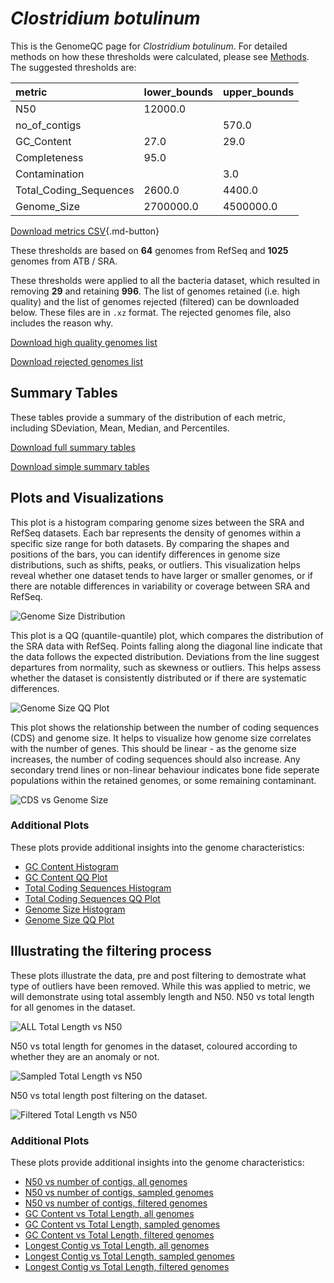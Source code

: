 # *Clostridium botulinum*

This is the GenomeQC page for *Clostridium botulinum*. For detailed methods on how these thresholds were calculated, please see [Methods](../../methods.md).
The suggested thresholds are: 

| metric                 | lower_bounds   | upper_bounds   |
|:-----------------------|:---------------|:---------------|
| N50                    | 12000.0        |                |
| no_of_contigs          |                | 570.0          |
| GC_Content             | 27.0           | 29.0           |
| Completeness           | 95.0           |                |
| Contamination          |                | 3.0            |
| Total_Coding_Sequences | 2600.0         | 4400.0         |
| Genome_Size            | 2700000.0      | 4500000.0      |

[Download metrics CSV](Clostridium_botulinum_metrics.csv){.md-button}


These thresholds are based on **64** genomes from RefSeq and **1025** genomes from ATB / SRA.

These thresholds were applied to all the bacteria dataset, which resulted in removing **29** and retaining **996**.
The list of genomes retained (i.e. high quality) and the list of genomes rejected (filtered) can be downloaded below. These files are in `.xz` format. The rejected genomes file, also includes the reason why.

[Download high quality genomes list](Clostridium_botulinum_high_quality_genomes.csv.xz)


[Download rejected genomes list](Clostridium_botulinum_filtered_out_genomes.csv.xz)



## Summary Tables
These tables provide a summary of the distribution of each metric, including SDeviation, Mean, Median, and Percentiles.

[Download full summary tables](summary.csv)

[Download simple summary tables](selected_summary.csv)

## Plots and Visualizations

This plot is a histogram comparing genome sizes between the SRA and RefSeq datasets. Each bar represents the density of genomes within a specific size range for both datasets. By comparing the shapes and positions of the bars, you can identify differences in genome size distributions, such as shifts, peaks, or outliers. This visualization helps reveal whether one dataset tends to have larger or smaller genomes, or if there are notable differences in variability or coverage between SRA and RefSeq.

![Genome Size Distribution](Genome_Size_refseq_histogram_kde.png)

This plot is a QQ (quantile-quantile) plot, which compares the distribution of the SRA data with RefSeq. Points falling along the diagonal line indicate that the data follows the expected distribution. Deviations from the line suggest departures from normality, such as skewness or outliers. This helps assess whether the dataset is consistently distributed or if there are systematic differences.

![Genome Size QQ Plot](Genome_Size_refseq_qqplot.png)

This plot shows the relationship between the number of coding sequences (CDS) and genome size. It helps to visualize how genome size correlates with the number of genes. This should be linear - as the genome size increases, the number of coding sequences should also increase. Any secondary trend lines or non-linear behaviour indicates bone fide seperate populations within the retained genomes, or some remaining contaminant. 

![CDS vs Genome Size](Clostridium_botulinum_CDS_vs_Genome_Size.png)

### Additional Plots

These plots provide additional insights into the genome characteristics:

- [GC Content Histogram](GC_Content_refseq_histogram_kde.png)
- [GC Content QQ Plot](GC_Content_refseq_qqplot.png)
- [Total Coding Sequences Histogram](Total_Coding_Sequences_refseq_histogram_kde.png)
- [Total Coding Sequences QQ Plot](Total_Coding_Sequences_refseq_qqplot.png)
- [Genome Size Histogram](Genome_Size_refseq_histogram_kde.png)
- [Genome Size QQ Plot](Genome_Size_refseq_qqplot.png)
## Illustrating the filtering process
These plots illustrate the data, pre and post filtering to demostrate what type of outliers have been removed. While this was applied to metric, we will demonstrate using total assembly length and N50.
N50 vs total length for all genomes in the dataset.

![ALL Total Length vs N50](Clostridium_botulinum_all_total_length_N50.png)

N50 vs total length for genomes in the dataset, coloured according to whether they are an anomaly or not.

![Sampled Total Length vs N50](Clostridium_botulinum_sample_total_length_N50.png)

N50 vs total length post filtering on the dataset.

![Filtered Total Length vs N50](Clostridium_botulinum_filt_total_length_N50.png)

### Additional Plots

These plots provide additional insights into the genome characteristics:

- [N50 vs number of contigs, all genomes](Clostridium_botulinum_all_N50_number.png)
- [N50 vs number of contigs, sampled genomes](Clostridium_botulinum_sample_N50_number.png)
- [N50 vs number of contigs, filtered genomes](Clostridium_botulinum_filt_N50_number.png)
- [GC Content vs Total Length, all genomes](Clostridium_botulinum_all_total_length_GC_Content.png)
- [GC Content vs Total Length, sampled genomes](Clostridium_botulinum_sample_total_length_GC_Content.png)
- [GC Content vs Total Length, filtered genomes](Clostridium_botulinum_filt_total_length_GC_Content.png)
- [Longest Contig vs Total Length, all genomes](Clostridium_botulinum_all_total_length_longest.png)
- [Longest Contig vs Total Length, sampled genomes](Clostridium_botulinum_sample_total_length_longest.png)
- [Longest Contig vs Total Length, filtered genomes](Clostridium_botulinum_filt_total_length_longest.png)
